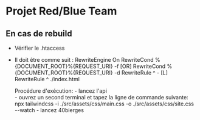 # Projet Red/Blue Team

## En cas de rebuild
- Vérifier le .htaccess
- Il doit être comme suit :
    RewriteEngine On
    RewriteCond %{DOCUMENT_ROOT}%{REQUEST_URI} -f [OR]
    RewriteCond %{DOCUMENT_ROOT}%{REQUEST_URI} -d
    RewriteRule ^ - [L]
    RewriteRule ^ ./index.html
    
    Procédure d'exécution:
        - lancez l'api  
        - ouvrez un second terminal et tapez la ligne de commande suivante: npx tailwindcss -i ./src/assets/css/main.css -o ./src/assets/css/site.css --watch
        - lancez 40bierges
   
